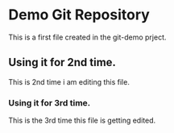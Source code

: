 # Demo Git Repository
This is a first file created in the git-demo prject.


## Using it for 2nd time.
This is 2nd time i am editing this file.

### Using it for 3rd time.
This is the 3rd time this file is getting edited.